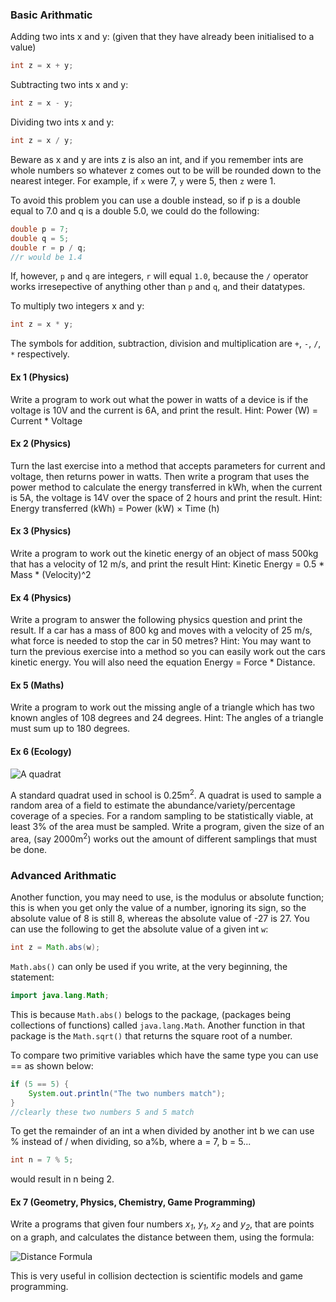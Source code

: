 ### Basic Arithmatic

Adding two ints x and y: (given that they have already been initialised to a value)

```java
int z = x + y;
```

Subtracting two ints x and y:

```java
int z = x - y;
```

Dividing two ints x and y:

```java
int z = x / y;
```

Beware as x and y are ints z is also an int, and if you remember ints are whole numbers so whatever z comes out to be will be rounded down to the nearest integer.  For example, if `x` were 7, `y` were 5, then `z` were 1.

To avoid this problem you can use a double instead, so if p is a double equal to 7.0 and q is a double 5.0, we could do the following:

```java
double p = 7;
double q = 5;
double r = p / q;
//r would be 1.4
```

If, however, `p` and `q` are integers, `r` will equal `1.0`, because the `/` operator works irresepective of anything other than `p` and `q`, and their datatypes.

To multiply two integers x and y:

```java
int z = x * y;
```

The symbols for addition, subtraction, division and multiplication are `+`, `-`, `/`, `*` respectively.

#### Ex 1 (Physics)
Write a program to work out what the power in watts of a device is if the voltage is 10V and the current is 6A, and print the result.
Hint: Power (W) = Current * Voltage

#### Ex 2 (Physics)
Turn the last exercise into a method that accepts parameters for current and voltage, then returns power in watts.  Then write a program that uses the power method to calculate the energy transferred in kWh, when the current is 5A, the voltage is 14V over the space of 2 hours and print the result.
Hint: Energy transferred (kWh) = Power (kW) × Time (h)


#### Ex 3 (Physics)
Write a program to work out the kinetic energy of an object of mass 500kg that has a velocity of 12 m/s, and print the result
Hint: Kinetic Energy = 0.5 * Mass * (Velocity)^2

#### Ex 4 (Physics)
Write a program to answer the following physics question and print the result.  If a car has a mass of 800 kg and moves with a velocity of 25 m/s, what force is needed to stop the car in 50 metres?
Hint: You may want to turn the previous exercise into a method so you can easily work out   the cars kinetic energy.  You will also need the equation Energy = Force * Distance.

#### Ex 5 (Maths)
Write a program to work out the missing angle of a triangle which has two known angles of 108 degrees and 24 degrees.
Hint: The angles of a triangle must sum up to 180 degrees.

#### Ex 6 (Ecology)
![A quadrat](http://getting-in.com/wp-content/uploads/2012/09/Picture-382-300x223.png)

A standard quadrat used in school is 0.25m<sup>2</sup>. A quadrat is used to sample a random area of a field to estimate the abundance/variety/percentage coverage of a species. For a random sampling to be statistically viable, at least 3% of the area must be sampled. Write a program, given the size of an area, (say 2000m<sup>2</sup>) works out the amount of different samplings that must be done.

### Advanced Arithmatic

Another function, you may need to use, is the modulus or absolute function; this is when you get only the value of a number, ignoring its sign, so the absolute value of 8 is still 8, whereas the absolute value of -27 is 27. You can use the following to get the absolute value of a given int `w`:

```java
int z = Math.abs(w);
```

`Math.abs()` can only be used if you write, at the very beginning, the statement:
```java 
import java.lang.Math;
```

This is because `Math.abs()` belogs to the package, (packages being collections of functions) called `java.lang.Math`. Another function in that package is the `Math.sqrt()` that returns the square root of a number.


To compare two primitive variables which have the same type you can use == as shown below:

```java
if (5 == 5) {
	System.out.println("The two numbers match");
}
//clearly these two numbers 5 and 5 match
```

To get the remainder of an int a when divided by another int b we can use % instead of / when dividing, so a%b, where a = 7, b = 5...

```java
int n = 7 % 5;
```
would result in n being 2.

#### Ex 7 (Geometry, Physics, Chemistry, Game Programming)
Write a programs that given four numbers *x<sub>1</sub>*, *y<sub>1</sub>*, *x<sub>2</sub>* and *y<sub>2</sub>*, that are points on a graph, and calculates the distance between them, using the formula:

![Distance Formula](http://www.moomoomath.com/distance.jpg)

This is very useful in collision dectection is scientific models and game programming.
